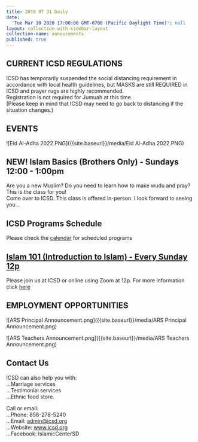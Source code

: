 ```yaml
---
title: 2019 07 31 Daily
date:
  'Tue Mar 10 2020 17:00:00 GMT-0700 (Pacific Daylight Time)': null
layout: collection-with-sidebar-layout
collection-name: annoucements
published: true
---
```

## CURRENT ICSD REGULATIONS
ICSD has temporarily suspended the social distancing requirement in accordance with local health guidelines, but MASKS are still REQUIRED in ICSD and prayer rugs are highly recommended.  
Registration is not required for Jumuah at this time.  
(Please keep in mind that ICSD may need to go back to distancing if the situation changes.) 

## EVENTS
![Eid Al-Adha 2022.PNG]({{site.baseurl}}/media/Eid Al-Adha 2022.PNG)

## NEW! Islam Basics (Brothers Only) - Sundays 12:00 - 1:00pm
Are you a new Muslim? Do you need to learn how to make wudu and pray? This is the class for you!  
Come over to ICSD. This class is offered in-person. I look forward to seeing you...

## ICSD Programs Schedule
Please check the [calendar](http://www.icsd.org/calendar) for scheduled programs

## [Islam 101 (Introduction to Islam) - Every Sunday 12p](https://www.icsd.org/events/islam-101-introduction-to-islam-every-sunday-12p)  
Please join us at ICSD or online using Zoom at 12p. For more information click [here](https://www.icsd.org/events/islam-101-introduction-to-islam-every-sunday-12p) 

## EMPLOYMENT OPPORTUNITIES
![ARS Principal Announcement.png]({{site.baseurl}}/media/ARS Principal Announcement.png)

![ARS Teachers Announcement.png]({{site.baseurl}}/media/ARS Teachers Announcement.png)

## Contact Us  
ICSD can also help you with:  
...Marriage services  
...Testimonial services  
...Ethnic food store.  

Call or email:  
...Phone: 858-278-5240  
...Email: admin@icsd.org  
...Website: www.icsd.org  
...Facebook: IslamicCenterSD
